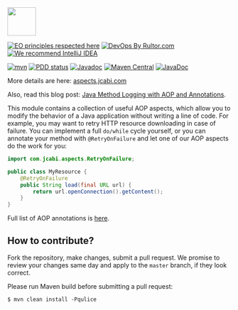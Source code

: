 <img src="http://img.jcabi.com/logo-square.png" width="64px" height="64px" />

[![EO principles respected here](https://www.elegantobjects.org/badge.svg)](https://www.elegantobjects.org)
[![DevOps By Rultor.com](http://www.rultor.com/b/jcabi/jcabi-aspects)](http://www.rultor.com/p/jcabi/jcabi-aspects)
[![We recommend IntelliJ IDEA](https://www.elegantobjects.org/intellij-idea.svg)](https://www.jetbrains.com/idea/)

[![mvn](https://github.com/jcabi/jcabi-aspects/actions/workflows/mvn.yml/badge.svg)](https://github.com/jcabi/jcabi-aspects/actions/workflows/mvn.yml)
[![PDD status](http://www.0pdd.com/svg?name=jcabi/jcabi-aspects)](http://www.0pdd.com/p?name=jcabi/jcabi-aspects)
[![Javadoc](https://javadoc.io/badge/com.jcabi/jcabi-aspects.svg)](http://www.javadoc.io/doc/com.jcabi/jcabi-aspects)
[![Maven Central](https://maven-badges.herokuapp.com/maven-central/com.jcabi/jcabi-aspects/badge.svg)](https://maven-badges.herokuapp.com/maven-central/com.jcabi/jcabi-aspects)
[![JavaDoc](https://img.shields.io/badge/javadoc-html-blue.svg)](http://www.javadoc.io/doc/com.jcabi/jcabi-aspects)

More details are here: [aspects.jcabi.com](https://aspects.jcabi.com/index.html)

Also, read this blog post: [Java Method Logging with AOP and Annotations](https://www.yegor256.com/2014/06/01/aop-aspectj-java-method-logging.html).

This module contains a collection of useful AOP aspects, which
allow you to modify the behavior of a Java application without
writing a line of code. For example, you may want to retry HTTP
resource downloading in case of failure. You can implement a full
`do/while` cycle yourself, or you can annotate your method with
`@RetryOnFailure` and let one of our AOP aspects do the work for you:

```java
import com.jcabi.aspects.RetryOnFailure;

public class MyResource {
    @RetryOnFailure
    public String load(final URL url) {
        return url.openConnection().getContent();
    }
}
```

Full list of AOP annotations is [here](https://aspects.jcabi.com/).

## How to contribute?

Fork the repository, make changes, submit a pull request.
We promise to review your changes same day and apply to
the `master` branch, if they look correct.

Please run Maven build before submitting a pull request:

```
$ mvn clean install -Pqulice
```

